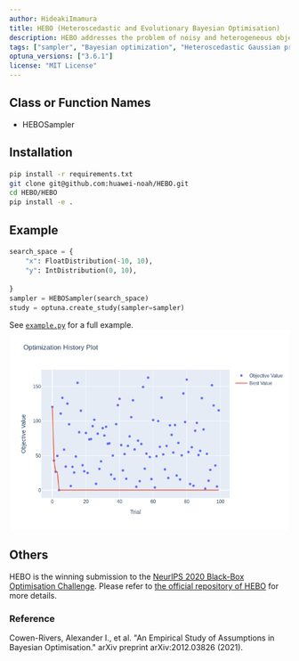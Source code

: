 ```yaml
---
author: HideakiImamura
title: HEBO (Heteroscedastic and Evolutionary Bayesian Optimisation)
description: HEBO addresses the problem of noisy and heterogeneous objective functions by using a heteroscedastic Gaussian process and an evolutionary algorithm.
tags: ["sampler", "Bayesian optimization", "Heteroscedastic Gaussian process", "Evolutionary algorithm"]
optuna_versions: ["3.6.1"]
license: "MIT License" 
---
```


## Class or Function Names
- HEBOSampler

## Installation
```bash
pip install -r requirements.txt
git clone git@github.com:huawei-noah/HEBO.git
cd HEBO/HEBO
pip install -e .
```

## Example
```python
search_space = {
    "x": FloatDistribution(-10, 10),
    "y": IntDistribution(0, 10),

}
sampler = HEBOSampler(search_space)
study = optuna.create_study(sampler=sampler)
```
See [`example.py`](https://github.com/optuna/optunahub-registry/blob/main/package/samplers/hebo/example.py) for a full example.
![History Plot](images/hebo_optimization_history.png "History Plot")


## Others

HEBO is the winning submission to the [NeurIPS 2020 Black-Box Optimisation Challenge](https://bbochallenge.com/leaderboard). 
Please refer to [the official repository of HEBO](https://github.com/huawei-noah/HEBO/tree/master/HEBO) for more details.

### Reference

Cowen-Rivers, Alexander I., et al. "An Empirical Study of Assumptions in Bayesian Optimisation." arXiv preprint arXiv:2012.03826 (2021).
